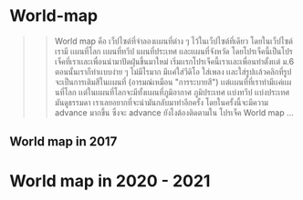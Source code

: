 # World-map
>> World map คือ เว็ปไซต์ที่จำลองเเผนที่ต่าง ๆ ไว้ในเว็ปไซต์ที่เดียว โดยในเว็ปไซต์เรามี เเผนที่โลก เเผนที่ทวีป แผนที่ประเทศ เเละเเผนที่จังหวัด 
โดยโปรเจ็คนี้เป็นโปรเจ็คที่เราเเละเพื่อนนำมาปัดฝุ่นขึ้นมาใหม่ เริ่มเเรกโปรเจ็คนี้เราเเละเพื่อนทำตั้งเเต่ ม.6 ตอนนั้นเราก็ทำเเบบง่าย ๆ ไม่มีไรมาก มีเเค่ใส่วีดิโอ ใส่เพลง 
เเละใส่รูปเเล้วคลิกที่รูปจะเป็นการเติมสีในเเผนที่ (อารมณ์เหมือน "การระบายสี") เเต่เเผนที่ที่เราทำมีเเค่เเผนที่โลก 
เเต่ในเเผนที่โลกจะมีทั้งเเผนที่ภูมิอากาศ ภูมิประเทศ เเบ่งทวีป เเบ่งประเทศ มันดูธรรมดา เราเลยอยากที่จะนำมันกลับมาทำอีกครั้ง โดยในครั้งนี้จะมีความ advance มากขึ้น 
ซึ่งจะ advance ยังไงต้องติดตามใน โปรเจ็ค World map ...
>
>
## World map in 2017
>
# World map in 2020 - 2021
>

